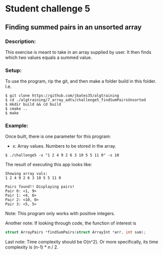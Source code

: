 # Student challenge 5
## Finding summed pairs in an unsorted array
### Description:
This exercise is meant to take in an array supplied by user. It then finds which two values equals a summed value.
### Setup: 
To use the program, rip the git, and then make a folder build in this folder. I.e.
```
$ git clone https://github.com/jbates35/algtraining
$ cd ./algtraining/7_array_adts/challenge5_findSumPairsUnsorted
$ mkdir build && cd build
$ cmake ..
$ make
```
### Example:
Once built, there is one parameter for this program:
- x: Array values. Numbers to be stored in the array.
```
$ ./challenge5 -x "1 2 4 9 2 6 3 10 5 5 11 0" -s 10
```
The result of executing this app looks like:

```
Showing array vals:
1 2 4 9 2 6 3 10 5 5 11 0 

Pairs found!! Displaying pairs!
Pair 0: <1, 9>
Pair 1: <4, 6>
Pair 2: <10, 0>
Pair 3: <5, 5>
```

Note: This program only works with positive integers.

Another note: If looking through code, the function of interest is 
```c
struct ArrayPairs *findSumPairs(struct ArrayInt *arr, int sum);
```

Last note: Time complexity should be O(n^2). Or more specifically, its time complexity is (n-1) * n / 2. 